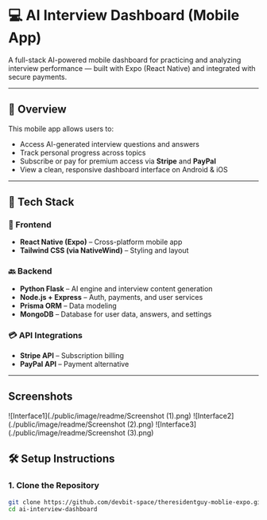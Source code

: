 # 💻 AI Interview Dashboard (Mobile App)

A full-stack AI-powered mobile dashboard for practicing and analyzing interview performance — built with Expo (React Native) and integrated with secure payments.

---

## 🚀 Overview

This mobile app allows users to:
- Access AI-generated interview questions and answers
- Track personal progress across topics
- Subscribe or pay for premium access via **Stripe** and **PayPal**
- View a clean, responsive dashboard interface on Android & iOS

---

## 🧩 Tech Stack

### 📱 Frontend
- **React Native (Expo)** – Cross-platform mobile app
- **Tailwind CSS (via NativeWind)** – Styling and layout

### 🔙 Backend
- **Python Flask** – AI engine and interview content generation
- **Node.js + Express** – Auth, payments, and user services
- **Prisma ORM** – Data modeling
- **MongoDB** – Database for user data, answers, and settings

### 💳 API Integrations
- **Stripe API** – Subscription billing
- **PayPal API** – Payment alternative

---

## **Screenshots**
![Interface1](./public/image/readme/Screenshot (1).png)
![Interface2](./public/image/readme/Screenshot (2).png)
![Interface3](./public/image/readme/Screenshot (3).png)

## 🛠 Setup Instructions

### 1. Clone the Repository
```bash
git clone https://github.com/devbit-space/theresidentguy-moblie-expo.git
cd ai-interview-dashboard
